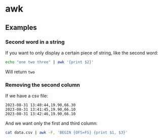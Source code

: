 # awk

## Examples

### Second word in a string

If you want to only display a certain piece of string, like the second word:

```bash
echo "one two three" | awk '{print $2}'
```

Will return `two`

### Removing the second column

If we have a csv file:

```csv
2023-08-31 13:40:44,19.90,66.30
2023-08-31 13:41:45,19.90,66.10
2023-08-31 13:42:46,19.90,66.10
```

And we want only the first and third column:

```bash
cat data.csv | awk -F, 'BEGIN {OFS=FS} {print $1, $3}'
```
